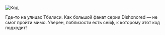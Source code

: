 ﻿![Код](code.jpg)

Где-то на улицах Тбилиси. Как большой фанат серии Dishonored — не смог пройти мимо. Уверен, поблизости есть сейф, к которому этот код подходит!